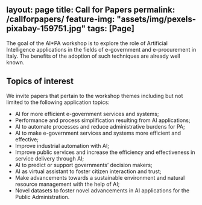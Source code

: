 layout: page
title: Call for Papers
permalink: /callforpapers/
feature-img: "assets/img/pexels-pixabay-159751.jpg"
tags: [Page]
---

The goal of the AI*PA workshop is to explore the role of Artificial Intelligence applications in the fields of e-government and e-procurement in Italy. The benefits of the adoption of such techniques are already well known. 

## Topics of interest 
We invite papers that pertain to the workshop themes including but not limited to the following application topics:

- AI for more efficient e-government services and systems;
- Performance and process simplification resulting from AI applications;
- AI to automate processes and reduce administrative burdens for PA;
- AI to make e-government services and systems more efficient and effective;
- Improve industrial automation with AI;
- Improve public services and increase the efficiency and effectiveness in service delivery through AI;
- AI to predict or support governments’ decision makers; 
- AI as virtual assistant to foster citizen interaction and trust;
- Make advancements towards a sustainable environment and natural resource management with the help of AI;
- Novel datasets to foster novel advancements in AI applications for the Public Administration.

